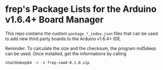 # frep's Package Lists for the Arduino v1.6.4+ Board Manager

This repo contains the custom `package_*_index.json` files that can be used to add new
third party boards to the Arduino v1.6.4+ IDE.

Reminder:
To calculate the size and the checksum, the program md5deep can be used. Once installed,
get the informations by calling
```
sha256deep64 -r -z frep-samd-0.1.0.zip
```
